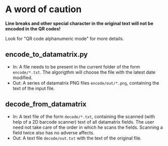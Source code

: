
# A word of caution
**Line breaks and other special character in the original text will not be encoded in the QR codes!**

Look for "QR code alphanumeric mode" for more details.

## encode_to_datamatrix.py
- In: A file needs to be present in the current folder of the form `encode/*.txt`. The algorigthm will choose the file with the latest date modified.
- Out: A series of datamatrix PNG files `encode/out/*.png`, containing the text of the input file.

## decode_from_datamatrix
- In: A text file of the form `decode/*.txt`, containing the scanned (with help of a 2D barcode scanner) text of all datamatrix fields. The user need not take care of the order in which he scans the fields. Scanning a field twice also has no adverse affects.
- Out: A text file `decode/out.txt` with the text of the original file.
